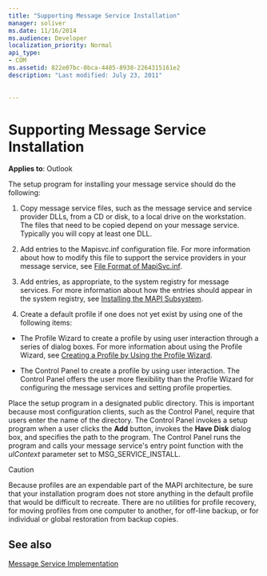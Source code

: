 ```yaml
---
title: "Supporting Message Service Installation"
manager: soliver
ms.date: 11/16/2014
ms.audience: Developer
localization_priority: Normal
api_type:
- COM
ms.assetid: 822e07bc-0bca-4485-8938-2264315161e2
description: "Last modified: July 23, 2011"
 
 
---
```


# Supporting Message Service Installation

  
  
**Applies to**: Outlook 
  
The setup program for installing your message service should do the following:
  
1. Copy message service files, such as the message service and service provider DLLs, from a CD or disk, to a local drive on the workstation. The files that need to be copied depend on your message service. Typically you will copy at least one DLL.
    
2. Add entries to the Mapisvc.inf configuration file. For more information about how to modify this file to support the service providers in your message service, see [File Format of MapiSvc.inf](file-format-of-mapisvc-inf.md).
    
3. Add entries, as appropriate, to the system registry for message services. For more information about how the entries should appear in the system registry, see [Installing the MAPI Subsystem](installing-the-mapi-subsystem.md).
    
4. Create a default profile if one does not yet exist by using one of the following items:
    
  - The Profile Wizard to create a profile by using user interaction through a series of dialog boxes. For more information about using the Profile Wizard, see [Creating a Profile by Using the Profile Wizard](creating-a-profile-by-using-the-profile-wizard.md).
    
  - The Control Panel to create a profile by using user interaction. The Control Panel offers the user more flexibility than the Profile Wizard for configuring the message services and setting profile properties. 
    
Place the setup program in a designated public directory. This is important because most configuration clients, such as the Control Panel, require that users enter the name of the directory. The Control Panel invokes a setup program when a user clicks the **Add** button, invokes the **Have Disk** dialog box, and specifies the path to the program. The Control Panel runs the program and calls your message service's entry point function with the  _ulContext_ parameter set to MSG_SERVICE_INSTALL. 
  
> [!CAUTION]
> Because profiles are an expendable part of the MAPI architecture, be sure that your installation program does not store anything in the default profile that would be difficult to recreate. There are no utilities for profile recovery, for moving profiles from one computer to another, for off-line backup, or for individual or global restoration from backup copies. 
  
## See also



[Message Service Implementation](message-service-implementation.md)

